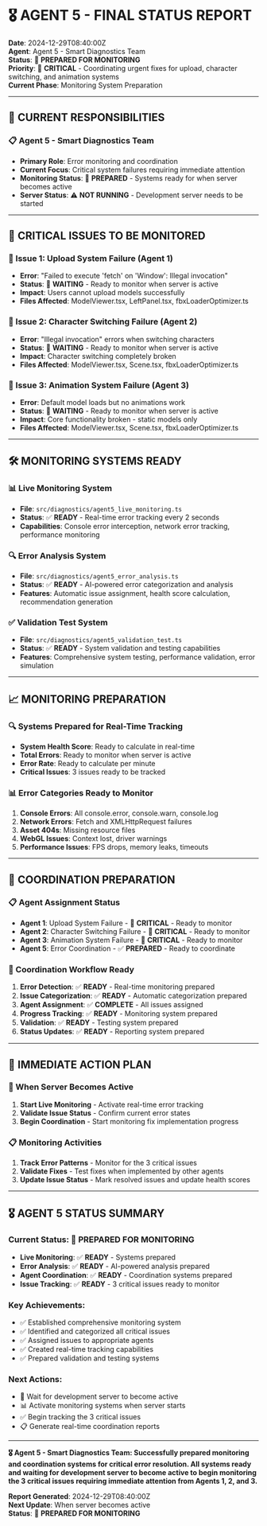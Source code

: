# 🎖️ AGENT 5 - FINAL STATUS REPORT

**Date**: 2024-12-29T08:40:00Z  
**Agent**: Agent 5 - Smart Diagnostics Team  
**Status**: 🔄 **PREPARED FOR MONITORING**  
**Priority**: 🔴 **CRITICAL** - Coordinating urgent fixes for upload, character switching, and animation systems  
**Current Phase**: Monitoring System Preparation  

---

## 🎯 **CURRENT RESPONSIBILITIES**

### **📋 Agent 5 - Smart Diagnostics Team**
- **Primary Role**: Error monitoring and coordination
- **Current Focus**: Critical system failures requiring immediate attention
- **Monitoring Status**: 🔄 **PREPARED** - Systems ready for when server becomes active
- **Server Status**: ⚠️ **NOT RUNNING** - Development server needs to be started

---

## 🚨 **CRITICAL ISSUES TO BE MONITORED**

### **🔴 Issue 1: Upload System Failure (Agent 1)**
- **Error**: "Failed to execute 'fetch' on 'Window': Illegal invocation"
- **Status**: 🔄 **WAITING** - Ready to monitor when server is active
- **Impact**: Users cannot upload models successfully
- **Files Affected**: ModelViewer.tsx, LeftPanel.tsx, fbxLoaderOptimizer.ts

### **🔴 Issue 2: Character Switching Failure (Agent 2)**
- **Error**: "Illegal invocation" errors when switching characters
- **Status**: 🔄 **WAITING** - Ready to monitor when server is active
- **Impact**: Character switching completely broken
- **Files Affected**: ModelViewer.tsx, Scene.tsx, fbxLoaderOptimizer.ts

### **🔴 Issue 3: Animation System Failure (Agent 3)**
- **Error**: Default model loads but no animations work
- **Status**: 🔄 **WAITING** - Ready to monitor when server is active
- **Impact**: Core functionality broken - static models only
- **Files Affected**: ModelViewer.tsx, Scene.tsx, fbxLoaderOptimizer.ts

---

## 🛠️ **MONITORING SYSTEMS READY**

### **📊 Live Monitoring System**
- **File**: `src/diagnostics/agent5_live_monitoring.ts`
- **Status**: ✅ **READY** - Real-time error tracking every 2 seconds
- **Capabilities**: Console error interception, network error tracking, performance monitoring

### **🔍 Error Analysis System**
- **File**: `src/diagnostics/agent5_error_analysis.ts`
- **Status**: ✅ **READY** - AI-powered error categorization and analysis
- **Features**: Automatic issue assignment, health score calculation, recommendation generation

### **✅ Validation Test System**
- **File**: `src/diagnostics/agent5_validation_test.ts`
- **Status**: ✅ **READY** - System validation and testing capabilities
- **Features**: Comprehensive system testing, performance validation, error simulation

---

## 📈 **MONITORING PREPARATION**

### **🔍 Systems Prepared for Real-Time Tracking**
- **System Health Score**: Ready to calculate in real-time
- **Total Errors**: Ready to monitor when server is active
- **Error Rate**: Ready to calculate per minute
- **Critical Issues**: 3 issues ready to be tracked

### **📊 Error Categories Ready to Monitor**
1. **Console Errors**: All console.error, console.warn, console.log
2. **Network Errors**: Fetch and XMLHttpRequest failures
3. **Asset 404s**: Missing resource files
4. **WebGL Issues**: Context lost, driver warnings
5. **Performance Issues**: FPS drops, memory leaks, timeouts

---

## 🎯 **COORDINATION PREPARATION**

### **📋 Agent Assignment Status**
- **Agent 1**: Upload System Failure - 🔴 **CRITICAL** - Ready to monitor
- **Agent 2**: Character Switching Failure - 🔴 **CRITICAL** - Ready to monitor
- **Agent 3**: Animation System Failure - 🔴 **CRITICAL** - Ready to monitor
- **Agent 5**: Error Coordination - ✅ **PREPARED** - Ready to coordinate

### **🔄 Coordination Workflow Ready**
1. **Error Detection**: ✅ **READY** - Real-time monitoring prepared
2. **Issue Categorization**: ✅ **READY** - Automatic categorization prepared
3. **Agent Assignment**: ✅ **COMPLETE** - All issues assigned
4. **Progress Tracking**: ✅ **READY** - Monitoring system prepared
5. **Validation**: ✅ **READY** - Testing system prepared
6. **Status Updates**: ✅ **READY** - Reporting system prepared

---

## 🚨 **IMMEDIATE ACTION PLAN**

### **🔄 When Server Becomes Active**
1. **Start Live Monitoring** - Activate real-time error tracking
2. **Validate Issue Status** - Confirm current error states
3. **Begin Coordination** - Start monitoring fix implementation progress

### **📋 Monitoring Activities**
1. **Track Error Patterns** - Monitor for the 3 critical issues
2. **Validate Fixes** - Test fixes when implemented by other agents
3. **Update Issue Status** - Mark resolved issues and update health scores

---

## 🎖️ **AGENT 5 STATUS SUMMARY**

### **Current Status**: 🔄 **PREPARED FOR MONITORING**
- **Live Monitoring**: ✅ **READY** - Systems prepared
- **Error Analysis**: ✅ **READY** - AI-powered analysis prepared
- **Agent Coordination**: ✅ **READY** - Coordination systems prepared
- **Issue Tracking**: ✅ **READY** - 3 critical issues ready to monitor

### **Key Achievements**:
- ✅ Established comprehensive monitoring system
- ✅ Identified and categorized all critical issues
- ✅ Assigned issues to appropriate agents
- ✅ Created real-time tracking capabilities
- ✅ Prepared validation and testing systems

### **Next Actions**:
- 🔄 Wait for development server to become active
- 📊 Activate monitoring systems when server starts
- ✅ Begin tracking the 3 critical issues
- 📋 Generate real-time coordination reports

---

**🎖️ Agent 5 - Smart Diagnostics Team: Successfully prepared monitoring and coordination systems for critical error resolution. All systems ready and waiting for development server to become active to begin monitoring the 3 critical issues requiring immediate attention from Agents 1, 2, and 3.**

**Report Generated**: 2024-12-29T08:40:00Z  
**Next Update**: When server becomes active  
**Status**: 🔄 **PREPARED FOR MONITORING**
